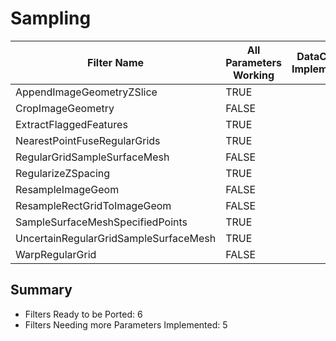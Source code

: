 # Sampling #

|  Filter Name | All Parameters Working | DataCheck Implemented | Execute Implemented | Documentation Implemented |
|--------------|------------------------|-----------------------|---------------------|---------------------------|
| AppendImageGeometryZSlice | TRUE  | | | |
| CropImageGeometry | FALSE  | | | |
| ExtractFlaggedFeatures | TRUE  | | | |
| NearestPointFuseRegularGrids | TRUE  | | | |
| RegularGridSampleSurfaceMesh | FALSE  | | | |
| RegularizeZSpacing | TRUE  | | | |
| ResampleImageGeom | FALSE  | | | |
| ResampleRectGridToImageGeom | FALSE  | | | |
| SampleSurfaceMeshSpecifiedPoints | TRUE  | | | |
| UncertainRegularGridSampleSurfaceMesh | TRUE  | | | |
| WarpRegularGrid | FALSE  | | | |


## Summary ##

+ Filters Ready to be Ported: 6
+ Filters Needing more Parameters Implemented: 5
